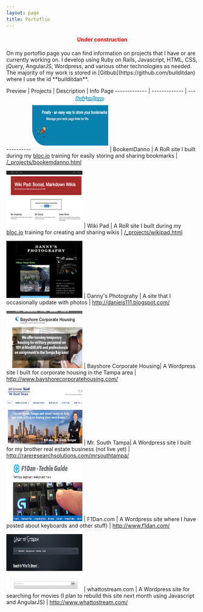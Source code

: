 ```yaml
---
layout: page
title: Portoflio
---
```

<h4 style="color:red;"><center>Under construction</center></h4>
On my portoflio page you can find information on projects that I have or are currently working on. I develop using Ruby on Rails, Javascript, HTML, CSS, jQuery, AngularJS, Wordpress, and various other technologies as needed. The majority of my work is stored in [Gitbub](https://github.com/builditdan) where I use the id **builditdan**.

Preview | Projects | Description | Info Page
------------- | ------------- | -------------
[<img src="img/bookemdanno.png" height="150" width="200">](https://bookemdanno.herokuapp.com/) | BookemDanno | A RoR site I built during my [bloc.io](http://bloc.io) training for easily storing and sharing bookmarks | <a href="/_projects/bookemdanno.html">/_projects/bookemdanno.html</a>

[<img src="img/wikipad.png" height="150" width="200">](https://wikipad1.herokuapp.com/) | Wiki Pad | A RoR site I built during my [bloc.io](http://bloc.io) training for creating and sharing wikis | <a href="/_projects/wikipad.html">/_projects/wikipad.html</a>


[<img src="img/daniels111_blogspot.png" height="150" width="200">](http://daniels111.blogspot.com/) | Danny's Photograhy | A site that I occasionally update with photos | <a href="http://daniels111.blogspot.com/">http://daniels111.blogspot.com/</a>


[<img src="img/bayshorecorporatehousing.png" height="150" width="200">](http://www.bayshorecorporatehousing.com/) | Bayshore Corporate Housing| A Wordpress site I built for corporate housing in the Tampa area | <a href="http://www.bayshorecorporatehousing.com/">http://www.bayshorecorporatehousing.com/</a>


[<img src="img/mrsouthtampa.png" height="150" width="200">](http://rareresearchsolutions.com/mrsouthtampa/) | Mr. South Tampa| A Wordpress site I built for my brother real estate business (not live yet) | <a href="http://rareresearchsolutions.com/mrsouthtampa/">http://rareresearchsolutions.com/mrsouthtampa/</a>


[<img src="img/f1dan.png" height="150" width="200">](http://www.f1dan.com/) | F1Dan.com | A Wordpress site where I have posted about keyboards and other stuff) | <a href="http://www.f1dan.com/">http://www.f1dan.com/</a>

[<img src="img/whattostream.png" height="150" width="200">](http://www.whattostream.com/) | whattostream.com | A Wordpress site for searching for movies (I plan to rebuild this site next month using Javascript and AngularJS) | <a href="http://www.whattostream.com/">http://www.whattostream.com/</a>
